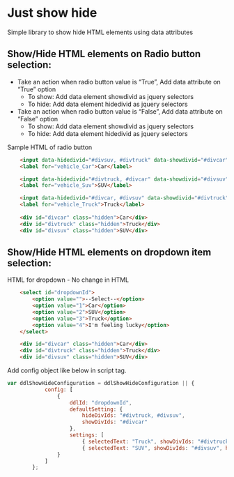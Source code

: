 # Just show hide
Simple library to show hide HTML elements using data attributes


## Show/Hide HTML elements on Radio button selection:

- Take an action when radio button value is “True”, Add data attribute on “True” option
    - To show: Add data element showdivid as jquery selectors
    - To hide: Add data element hidedivid as jquery selectors
- Take an action when radio button value is “False”, Add data attribute on “False” option
	- To show: Add data element showdivid as jquery selectors
	- To hide: Add data element hidedivid as jquery selectors
  
Sample HTML of radio button
```HTML
    <input data-hidedivid="#divsuv, #divtruck" data-showdivid="#divcar" id="vehicle_Car" name="vehicle" type="radio" >
    <label for="vehicle_Car">Car</label>

    <input data-hidedivid="#divtruck, #divcar" data-showdivid="#divsuv" id="vehicle_Suv" name="vehicle" type="radio" >
    <label for="vehicle_Suv">SUV</label>

    <input data-hidedivid="#divcar, #divsuv" data-showdivid="#divtruck" id="vehicle_Truck" name="vehicle" type="radio">
    <label for="vehicle_Truck">Truck</label>
    
    <div id="divcar" class="hidden">Car</div>
    <div id="divtruck" class="hidden">Truck</div>
    <div id="divsuv" class="hidden">SUV</div>
```


## Show/Hide HTML elements on dropdown item selection:
HTML for dropdown - No change in HTML
```HTML
    <select id="dropdownId">
        <option value="">--Select--</option>
        <option value="1">Car</option>
        <option value="2">SUV</option>
        <option value="3">Truck</option>
        <option value="4">I'm feeling lucky</option>
    </select>

    <div id="divcar" class="hidden">Car</div>
    <div id="divtruck" class="hidden">Truck</div>
    <div id="divsuv" class="hidden">SUV</div>
```

Add config object like below in script tag. 

```javascript 
var ddlShowHideConfiguration = ddlShowHideConfiguration || {
            config: [
                {
                    ddlId: "dropdownId",
                    defaultSetting: {
                        hideDivIds: "#divtruck, #divsuv",
                        showDivIds: "#divcar"
                    },
                    settings: [
                        { selectedText: "Truck", showDivIds: "#divtruck", hideDivIds: "#divsuv, #divcar" },
                        { selectedText: "SUV", showDivIds: "#divsuv", hideDivIds: "#divtruck, #divcar" }]
                }
            ]
        };
```




